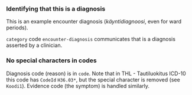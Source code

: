### Identifying that this is a diagnosis

This is an example encounter diagnosis (*käyntidiagnoosi*, even for ward periods).

`category` code `encounter-diagnosis` communicates that is a diagnosis asserted by a clinician.

### No special characters in codes

Diagnosis code (reason) is in `code`. Note that in THL - Tautiluokitus ICD-10 this code has
`CodeId` `H36.03*`, but the special character is removed (see `Koodi1`). Evidence code (the
symptom) is handled similarly.
